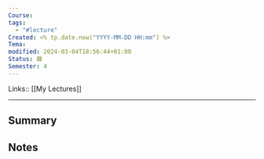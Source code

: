 ```yaml
---
Course: 
tags:
  - "#lecture"
Created: <% tp.date.now("YYYY-MM-DD HH:mm") %>
Tema: 
modified: 2024-03-04T18:56:44+01:00
Status: 🟥
Semester: 4
---
```

Links:: [[My Lectures]]
___

## Summary

## Notes

